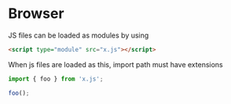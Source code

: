 # Browser

JS files can be loaded as modules by using

```html
<script type="module" src="x.js"></script>
```

When js files are loaded as this, import path must have extensions

```js
import { foo } from 'x.js';

foo();
```
